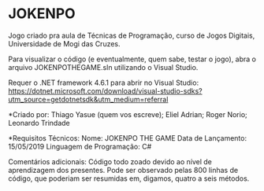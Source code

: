 # JOKENPO
Jogo criado pra aula de Técnicas de Programação, curso de Jogos Digitais, Universidade de Mogi das Cruzes.

Para visualizar o código (e eventualmente, quem sabe, testar o jogo), abra o arquivo JOKENPOTHEGAME.sln utilizando o Visual Studio.

Requer o .NET framework 4.6.1 para abrir no Visual Studio: https://dotnet.microsoft.com/download/visual-studio-sdks?utm_source=getdotnetsdk&utm_medium=referral

*Criado por:
  Thiago Yasue (quem vos escreve); Eliel Adrian; Roger Norio; Leonardo Trindade

*Requisitos Técnicos:
  Nome: JOKENPO THE GAME
  Data de Lançamento: 15/05/2019
  Linguagem de Programação: C#
  
  Comentários adicionais: Código todo zoado devido ao nível de aprendizagem dos presentes. Pode ser observado pelas 800 linhas de código, que poderiam ser resumidas
  em, digamos, quatro a seis métodos.
